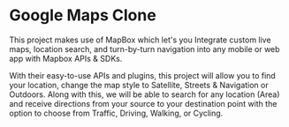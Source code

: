 # Google Maps Clone

This project makes use of MapBox which let's you Integrate custom live maps, location search, and turn-by-turn navigation into any mobile or web app with Mapbox APIs & SDKs.

With their easy-to-use APIs and plugins, this project will allow you to find your location, change the map style to Satellite, Streets & Navigation or Outdoors. Along with this, we will be able to search for any location (Area) and receive directions from your source to your destination point with the option to choose from Traffic, Driving, Walking, or Cycling.
